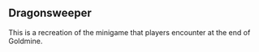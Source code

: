 ## Dragonsweeper

This is a recreation of the minigame that players encounter at the end of Goldmine.